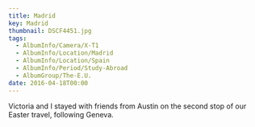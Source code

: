 ```yaml
---
title: Madrid
key: Madrid
thumbnail: DSCF4451.jpg
tags:
  - AlbumInfo/Camera/X-T1
  - AlbumInfo/Location/Madrid
  - AlbumInfo/Location/Spain
  - AlbumInfo/Period/Study-Abroad
  - AlbumGroup/The-E.U.
date: 2016-04-18T00:00
---
```

Victoria and I stayed with friends from Austin on the second stop of our Easter travel, following Geneva.
